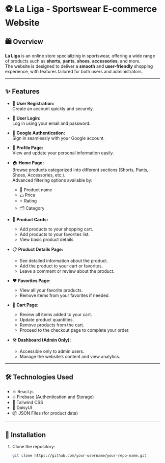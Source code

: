# ⚽ La Liga - Sportswear E-commerce Website

## 🛍️ Overview
**La Liga** is an online store specializing in sportswear, offering a wide range of products such as **shorts**, **pants**, **shoes**, **accessories**, and more.  
The website is designed to deliver a **smooth** and **user-friendly** shopping experience, with features tailored for both users and administrators.

---

## ✨ Features

- 📝 **User Registration:**  
  Create an account quickly and securely.

- 🔐 **User Login:**  
  Log in using your email and password.

- 🔵 **Google Authentication:**  
  Sign in seamlessly with your Google account.

- 👤 **Profile Page:**  
  View and update your personal information easily.

- 🏠 **Home Page:**  
  Browse products categorized into different sections (Shorts, Pants, Shoes, Accessories, etc.).  
  Advanced filtering options available by:
  - 🔎 Product name
  - 💵 Price
  - ⭐ Rating
  - 🗂️ Category

- 🛒 **Product Cards:**  
  - Add products to your shopping cart.  
  - Add products to your favorites list.  
  - View basic product details.

- 📋 **Product Details Page:**  
  - See detailed information about the product.  
  - Add the product to your cart or favorites.  
  - Leave a comment or review about the product.

- ❤️ **Favorites Page:**  
  - View all your favorite products.  
  - Remove items from your favorites if needed.

- 🛒 **Cart Page:**  
  - Review all items added to your cart.  
  - Update product quantities.  
  - Remove products from the cart.  
  - Proceed to the checkout page to complete your order.

- 🛠️ **Dashboard (Admin Only):**  
  - Accessible only to admin users.  
  - Manage the website’s content and view analytics.

---

## 🛠️ Technologies Used

- ⚛️ React.js
- 🔥 Firebase (Authentication and Storage)
- 🎨 Tailwind CSS
- 🌸 DaisyUI
- 📦 JSON Files (for product data)

---

## 🚀 Installation

1. Clone the repository:
   ```bash
   git clone https://github.com/your-username/your-repo-name.git
